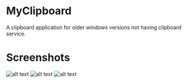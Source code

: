 # MyClipboard
A clipboard application for older windows versions not having clipboard service.

# Screenshots
![alt text](https://github.com/[LasithEranga]/[MyClipboard]/blob/[master]/MyClipboard3.jpg?raw=true)
![alt text](https://github.com/[LasithEranga]/[MyClipboard]/blob/[master]/MyClipboard2.jpg?raw=true)
![alt text](https://github.com/[LasithEranga]/[MyClipboard]/blob/[master]/MyClipboard1.jpg?raw=true)
